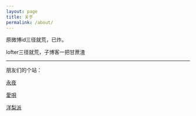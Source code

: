 ```yaml
---
layout: page
title: 关于
permalink: /about/
---
```


原微博id三径就荒，已炸。

lofter三径就荒，子博客一把甘蔗渣

------

朋友们的个站：

[永夜](https://knightshen711.github.io/ForeverNight/)

[愛唄](https://aiuta264.github.io/aiuta/)

[洋梨派](https://yangripie.github.io/)
